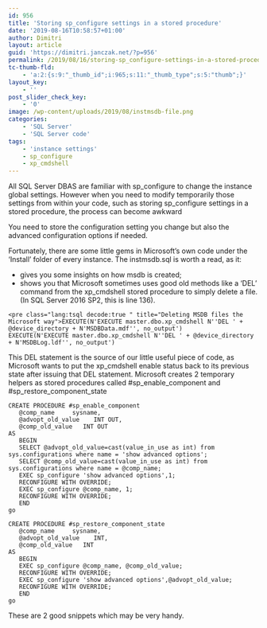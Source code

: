```yaml
---
id: 956
title: 'Storing sp_configure settings in a stored procedure'
date: '2019-08-16T10:58:57+01:00'
author: Dimitri
layout: article
guid: 'https://dimitri.janczak.net/?p=956'
permalink: /2019/08/16/storing-sp_configure-settings-in-a-stored-procedure/
tc-thumb-fld:
    - 'a:2:{s:9:"_thumb_id";i:965;s:11:"_thumb_type";s:5:"thumb";}'
layout_key:
    - ''
post_slider_check_key:
    - '0'
image: /wp-content/uploads/2019/08/instmsdb-file.png
categories:
    - 'SQL Server'
    - 'SQL Server code'
tags:
    - 'instance settings'
    - sp_configure
    - xp_cmdshell
---
```


All SQL Server DBAS are familiar with sp\_configure to change the instance global settings. However when you need to modify temporarily those settings from within your code, such as storing sp\_configure settings in a stored procedure, the process can become awkward

You need to store the configuration setting you change but also the advanced configuration options if needed.

Fortunately, there are some little gems in Microsoft’s own code under the ‘Install’ folder of every instance. The instmsdb.sql is worth a read, as it:

- gives you some insights on how msdb is created;
- shows you that Microsoft sometimes uses good old methods like a ‘DEL’ command from the xp\_cmdshell stored procedure to simply delete a file. (In SQL Server 2016 SP2, this is line 136).

```
<pre class="lang:tsql decode:true " title="Deleting MSDB files the Microsoft way">EXECUTE(N'EXECUTE master.dbo.xp_cmdshell N''DEL ' + @device_directory + N'MSDBData.mdf'', no_output')
EXECUTE(N'EXECUTE master.dbo.xp_cmdshell N''DEL ' + @device_directory + N'MSDBLog.ldf'', no_output')
```

This DEL statement is the source of our little useful piece of code, as Microsoft wants to put the xp\_cmdshell enable status back to its previous state after issuing that DEL statement. Microsoft creates 2 temporary helpers as stored procedures called #sp\_enable\_component and #sp\_restore\_component\_state

```
CREATE PROCEDURE #sp_enable_component     
   @comp_name     sysname, 
   @advopt_old_value    INT OUT, 
   @comp_old_value   INT OUT 
AS
   BEGIN
   SELECT @advopt_old_value=cast(value_in_use as int) from sys.configurations where name = 'show advanced options';
   SELECT @comp_old_value=cast(value_in_use as int) from sys.configurations where name = @comp_name; 
   EXEC sp_configure 'show advanced options',1;
   RECONFIGURE WITH OVERRIDE;
   EXEC sp_configure @comp_name, 1; 
   RECONFIGURE WITH OVERRIDE;
   END
go
```

```
CREATE PROCEDURE #sp_restore_component_state 
   @comp_name     sysname, 
   @advopt_old_value    INT, 
   @comp_old_value   INT 
AS
   BEGIN
   EXEC sp_configure @comp_name, @comp_old_value; 
   RECONFIGURE WITH OVERRIDE;
   EXEC sp_configure 'show advanced options',@advopt_old_value;
   RECONFIGURE WITH OVERRIDE;
   END
go
```

These are 2 good snippets which may be very handy.